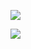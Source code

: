 ![](https://github.com/carterrrj/externally-csgo-base/blob/main/images/gif.gif)

![](https://github.com/carterrrj/externally-csgo-base/blob/main/images/smile1.png)
